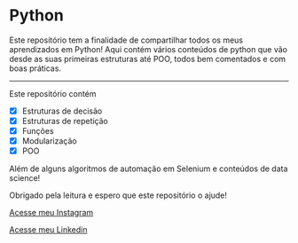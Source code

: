 # Python
Este repositório tem a finalidade de compartilhar todos os meus aprendizados em Python! Aqui contém vários conteúdos de python que vão desde as suas primeiras estruturas até POO, todos bem comentados e com boas práticas.
***
Este repositório contém 
- [x] Estruturas de decisão 
- [x] Estruturas de repetição
- [x] Funções
- [x] Modularização 
- [x] POO

Além de alguns algoritmos de automação em Selenium e conteúdos de data science!

Obrigado pela leitura e espero que este repositório o ajude! 

[Acesse meu Instagram](https://www.instagram.com/https.jhonata_/?hl=pt-br)

[Acesse meu Linkedin](https://www.linkedin.com/in/jhonata-augusto-2301541b5/)
 
